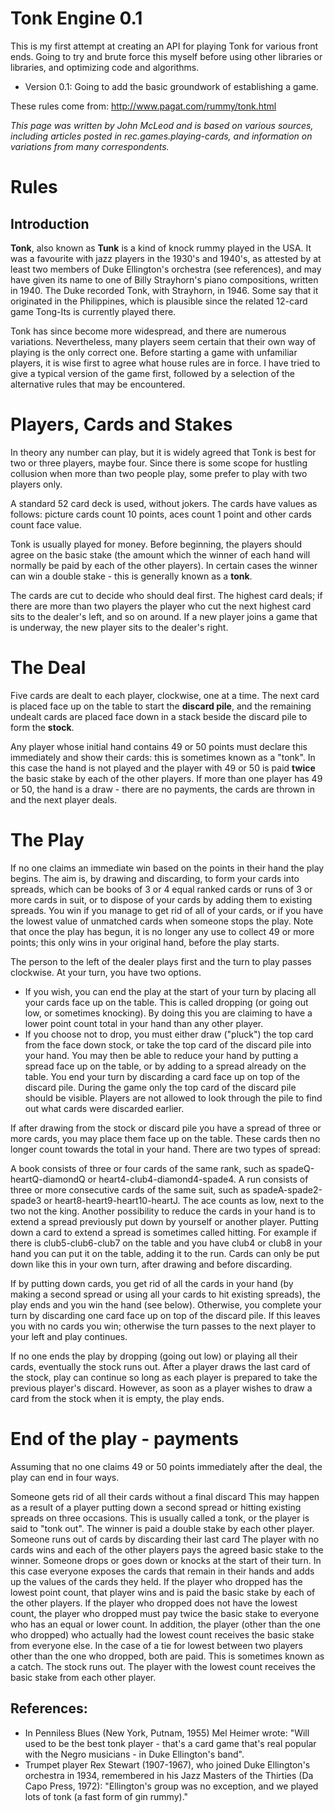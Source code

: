 Tonk Engine 0.1
===

This is my first attempt at creating an API for playing Tonk for various front ends.  Going to try and brute force this
myself before using other libraries or libraries, and optimizing code and algorithms.

- Version 0.1: Going to add the basic groundwork of establishing a game.

These rules come from:
http://www.pagat.com/rummy/tonk.html

*This page was written by John McLeod and is based on various sources, including articles posted in rec.games.playing-cards, and information on variations from many correspondents.*

Rules
======
Introduction
---

**Tonk**, also known as **Tunk** is a kind of knock rummy played in the USA. It was a favourite with jazz players in the 1930's and 1940's, as attested by at least two members of Duke Ellington's orchestra (see references), and may have given its name to one of Billy Strayhorn's piano compositions, written in 1940. The Duke recorded Tonk, with Strayhorn, in 1946. Some say that it originated in the Philippines, which is plausible since the related 12-card game Tong-Its is currently played there.

Tonk has since become more widespread, and there are numerous variations. Nevertheless, many players seem certain that their own way of playing is the only correct one. Before starting a game with unfamiliar players, it is wise first to agree what house rules are in force. I have tried to give a typical version of the game first, followed by a selection of the alternative rules that may be encountered.

Players, Cards and Stakes
======

In theory any number can play, but it is widely agreed that Tonk is best for two or three players, maybe four. Since there is some scope for hustling collusion when more than two people play, some prefer to play with two players only.

A standard 52 card deck is used, without jokers. The cards have values as follows: picture cards count 10 points, aces count 1 point and other cards count face value.

Tonk is usually played for money. Before beginning, the players should agree on the basic stake (the amount which the winner of each hand will normally be paid by each of the other players). In certain cases the winner can win a double stake - this is generally known as a **tonk**.

The cards are cut to decide who should deal first. The highest card deals; if there are more than two players the player who cut the next highest card sits to the dealer's left, and so on around. If a new player joins a game that is underway, the new player sits to the dealer's right.

The Deal
======

Five cards are dealt to each player, clockwise, one at a time. The next card is placed face up on the table to start the **discard pile**, and the remaining undealt cards are placed face down in a stack beside the discard pile to form the **stock**.

Any player whose initial hand contains 49 or 50 points must declare this immediately and show their cards: this is sometimes known as a "tonk". In this case the hand is not played and the player with 49 or 50 is paid **twice** the basic stake by each of the other players. If more than one player has 49 or 50, the hand is a draw - there are no payments, the cards are thrown in and the next player deals.

The Play
======

If no one claims an immediate win based on the points in their hand the play begins. The aim is, by drawing and discarding, to form your cards into spreads, which can be books of 3 or 4 equal ranked cards or runs of 3 or more cards in suit, or to dispose of your cards by adding them to existing spreads. You win if you manage to get rid of all of your cards, or if you have the lowest value of unmatched cards when someone stops the play. Note that once the play has begun, it is no longer any use to collect 49 or more points; this only wins in your original hand, before the play starts.

The person to the left of the dealer plays first and the turn to play passes clockwise. At your turn, you have two options.

- If you wish, you can end the play at the start of your turn by placing all your cards face up on the table. This is called dropping (or going out low, or sometimes knocking). By doing this you are claiming to have a lower point count total in your hand than any other player.
- If you choose not to drop, you must either draw ("pluck") the top card from the face down stock, or take the top card of the discard pile into your hand. You may then be able to reduce your hand by putting a spread face up on the table, or by adding to a spread already on the table. You end your turn by discarding a card face up on top of the discard pile.
During the game only the top card of the discard pile should be visible. Players are not allowed to look through the pile to find out what cards were discarded earlier.

If after drawing from the stock or discard pile you have a spread of three or more cards, you may place them face up on the table. These cards then no longer count towards the total in your hand. There are two types of spread:

A book consists of three or four cards of the same rank, such as spadeQ-heartQ-diamondQ or heart4-club4-diamond4-spade4.
A run consists of three or more consecutive cards of the same suit, such as spadeA-spade2-spade3 or heart8-heart9-heart10-heartJ. The ace counts as low, next to the two not the king.
Another possibility to reduce the cards in your hand is to extend a spread previously put down by yourself or another player. Putting down a card to extend a spread is sometimes called hitting. For example if there is club5-club6-club7 on the table and you have club4 or club8 in your hand you can put it on the table, adding it to the run. Cards can only be put down like this in your own turn, after drawing and before discarding.

If by putting down cards, you get rid of all the cards in your hand (by making a second spread or using all your cards to hit existing spreads), the play ends and you win the hand (see below). Otherwise, you complete your turn by discarding one card face up on top of the discard pile. If this leaves you with no cards you win; otherwise the turn passes to the next player to your left and play continues.

If no one ends the play by dropping (going out low) or playing all their cards, eventually the stock runs out. After a player draws the last card of the stock, play can continue so long as each player is prepared to take the previous player's discard. However, as soon as a player wishes to draw a card from the stock when it is empty, the play ends.

End of the play - payments
======

Assuming that no one claims 49 or 50 points immediately after the deal, the play can end in four ways.

Someone gets rid of all their cards without a final discard
This may happen as a result of a player putting down a second spread or hitting existing spreads on three occasions. This is usually called a tonk, or the player is said to "tonk out". The winner is paid a double stake by each other player.
Someone runs out of cards by discarding their last card
The player with no cards wins and each of the other players pays the agreed basic stake to the winner.
Someone drops or goes down or knocks at the start of their turn.
In this case everyone exposes the cards that remain in their hands and adds up the values of the cards they held.
If the player who dropped has the lowest point count, that player wins and is paid the basic stake by each of the other players.
If the player who dropped does not have the lowest count, the player who dropped must pay twice the basic stake to everyone who has an equal or lower count. In addition, the player (other than the one who dropped) who actually had the lowest count receives the basic stake from everyone else. In the case of a tie for lowest between two players other than the one who dropped, both are paid. This is sometimes known as a catch.
The stock runs out.
The player with the lowest count receives the basic stake from each other player.

References:
---

- In Penniless Blues (New York, Putnam, 1955) Mel Heimer wrote: "Will used to be the best tonk player - that's a card game that's real popular with the Negro musicians - in Duke Ellington's band".
- Trumpet player Rex Stewart (1907-1967), who joined Duke Ellington's orchestra in 1934, remembered in his Jazz Masters of the Thirties (Da Capo Press, 1972): "Ellington's group was no exception, and we played lots of tonk (a fast form of gin rummy)."
